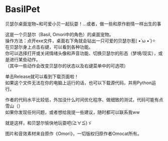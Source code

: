 # BasilPet
贝瑟尔桌面宠物~和可爱小贝一起玩耍！…或者，做一些和原作剧情一样出生的事

这是一个贝瑟尔（Basil, Omori中的角色）的桌面宠物。  
操作方法：点开exe文件，桌面右下角就会钻出一只可爱的贝瑟尔惹( •̀ ω •́ )✧  
在贝瑟尔身上点击右键，可以看到各种功能。  
你可以选择打开或关闭情绪头像和声音功能、切换贝瑟尔的形态（梦境/现实），或是进行某些动作。  
（其中一些动作会改变贝瑟尔的状态以及右键菜单中的可选项）  

单击Release就可以看到下载页面啦！  
如果这个文件无法在你的电脑上运行的话，也可以下载源代码，并用Python运行。  

作者的代码水平比较低，外加没什么时间优化程序、做细致的测试，代码可能有点雪山（）  
如果你发现任何问题，或者想给我提一些建议，随时都可以联系我ww  

就是这样，和贝瑟尔愉快地玩耍吧(≧∀≦)ゞ  

图片和音效素材来自原作《Omori》，一切版权归原作者Omocat所有。
